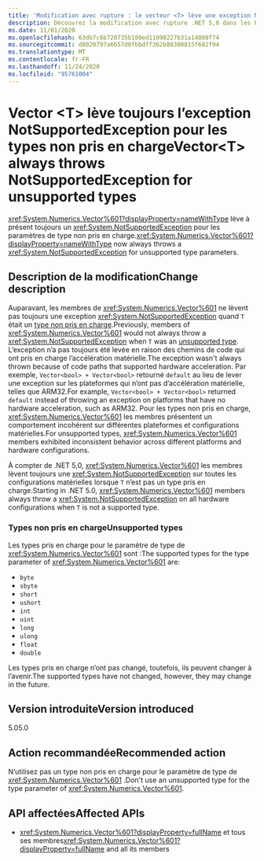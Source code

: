 ```yaml
---
title: 'Modification avec rupture : le vecteur <T> lève une exception NotSupportedException'
description: Découvrez la modification avec rupture .NET 5,0 dans les bibliothèques .NET de base où Vector <T> lève toujours une exception pour les paramètres de type non pris en charge.
ms.date: 11/01/2020
ms.openlocfilehash: 63db7c6b720735b180ed11098227b31a14008f74
ms.sourcegitcommit: d8020797a6657d0fbbdff362b80300815f682f94
ms.translationtype: MT
ms.contentlocale: fr-FR
ms.lasthandoff: 11/24/2020
ms.locfileid: "95761004"
---
```

# <a name="vectort-always-throws-notsupportedexception-for-unsupported-types"></a><span data-ttu-id="bb33a-103">Vector \<T> lève toujours l’exception NotSupportedException pour les types non pris en charge</span><span class="sxs-lookup"><span data-stu-id="bb33a-103">Vector\<T> always throws NotSupportedException for unsupported types</span></span>

<span data-ttu-id="bb33a-104"><xref:System.Numerics.Vector%601?displayProperty=nameWithType> lève à présent toujours un <xref:System.NotSupportedException> pour les paramètres de type non pris en charge.</span><span class="sxs-lookup"><span data-stu-id="bb33a-104"><xref:System.Numerics.Vector%601?displayProperty=nameWithType> now always throws a <xref:System.NotSupportedException> for unsupported type parameters.</span></span>

## <a name="change-description"></a><span data-ttu-id="bb33a-105">Description de la modification</span><span class="sxs-lookup"><span data-stu-id="bb33a-105">Change description</span></span>

<span data-ttu-id="bb33a-106">Auparavant, les membres de <xref:System.Numerics.Vector%601> ne lèvent pas toujours une exception <xref:System.NotSupportedException> quand `T` était un [type non pris en charge](#unsupported-types).</span><span class="sxs-lookup"><span data-stu-id="bb33a-106">Previously, members of <xref:System.Numerics.Vector%601> would not always throw a <xref:System.NotSupportedException> when `T` was an [unsupported type](#unsupported-types).</span></span> <span data-ttu-id="bb33a-107">L’exception n’a pas toujours été levée en raison des chemins de code qui ont pris en charge l’accélération matérielle.</span><span class="sxs-lookup"><span data-stu-id="bb33a-107">The exception wasn't always thrown because of code paths that supported hardware acceleration.</span></span> <span data-ttu-id="bb33a-108">Par exemple, `Vector<bool> + Vector<bool>` retourné `default` au lieu de lever une exception sur les plateformes qui n’ont pas d’accélération matérielle, telles que ARM32.</span><span class="sxs-lookup"><span data-stu-id="bb33a-108">For example, `Vector<bool> + Vector<bool>` returned `default` instead of throwing an exception on platforms that have no hardware acceleration, such as ARM32.</span></span> <span data-ttu-id="bb33a-109">Pour les types non pris en charge, <xref:System.Numerics.Vector%601> les membres présentent un comportement incohérent sur différentes plateformes et configurations matérielles.</span><span class="sxs-lookup"><span data-stu-id="bb33a-109">For unsupported types, <xref:System.Numerics.Vector%601> members exhibited inconsistent behavior across different platforms and hardware configurations.</span></span>

<span data-ttu-id="bb33a-110">À compter de .NET 5,0, <xref:System.Numerics.Vector%601> les membres lèvent toujours une <xref:System.NotSupportedException> sur toutes les configurations matérielles lorsque `T` n’est pas un type pris en charge.</span><span class="sxs-lookup"><span data-stu-id="bb33a-110">Starting in .NET 5.0, <xref:System.Numerics.Vector%601> members always throw a <xref:System.NotSupportedException> on all hardware configurations when `T` is not a supported type.</span></span>

### <a name="unsupported-types"></a><span data-ttu-id="bb33a-111">Types non pris en charge</span><span class="sxs-lookup"><span data-stu-id="bb33a-111">Unsupported types</span></span>

<span data-ttu-id="bb33a-112">Les types pris en charge pour le paramètre de type de <xref:System.Numerics.Vector%601> sont :</span><span class="sxs-lookup"><span data-stu-id="bb33a-112">The supported types for the type parameter of <xref:System.Numerics.Vector%601> are:</span></span>

- `byte`
- `sbyte`
- `short`
- `ushort`
- `int`
- `uint`
- `long`
- `ulong`
- `float`
- `double`

<span data-ttu-id="bb33a-113">Les types pris en charge n’ont pas changé, toutefois, ils peuvent changer à l’avenir.</span><span class="sxs-lookup"><span data-stu-id="bb33a-113">The supported types have not changed, however, they may change in the future.</span></span>

## <a name="version-introduced"></a><span data-ttu-id="bb33a-114">Version introduite</span><span class="sxs-lookup"><span data-stu-id="bb33a-114">Version introduced</span></span>

<span data-ttu-id="bb33a-115">5.0</span><span class="sxs-lookup"><span data-stu-id="bb33a-115">5.0</span></span>

## <a name="recommended-action"></a><span data-ttu-id="bb33a-116">Action recommandée</span><span class="sxs-lookup"><span data-stu-id="bb33a-116">Recommended action</span></span>

<span data-ttu-id="bb33a-117">N’utilisez pas un type non pris en charge pour le paramètre de type de <xref:System.Numerics.Vector%601> .</span><span class="sxs-lookup"><span data-stu-id="bb33a-117">Don't use an unsupported type for the type parameter of <xref:System.Numerics.Vector%601>.</span></span>

## <a name="affected-apis"></a><span data-ttu-id="bb33a-118">API affectées</span><span class="sxs-lookup"><span data-stu-id="bb33a-118">Affected APIs</span></span>

- <span data-ttu-id="bb33a-119"><xref:System.Numerics.Vector%601?displayProperty=fullName> et tous ses membres</span><span class="sxs-lookup"><span data-stu-id="bb33a-119"><xref:System.Numerics.Vector%601?displayProperty=fullName> and all its members</span></span>

<!--

#### Category

Core .NET libraries

### Affected APIs

- ``T:System.Numerics.Vector`1``

-->
